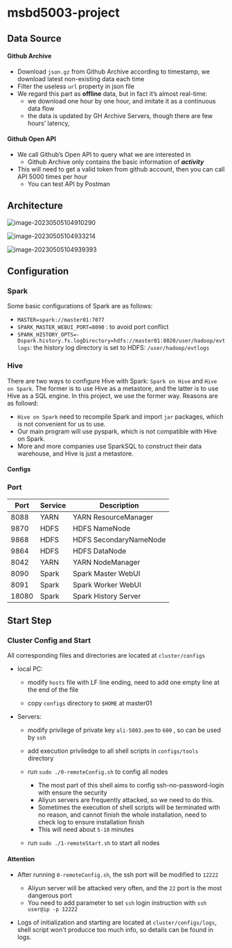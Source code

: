 # msbd5003-project

## Data Source

#### Github Archive

- Download `json.gz` from Github Archive according to timestamp, we download latest non-existing data each time
- Filter the useless `url` property in json file
- We regard this part as **offline** data, but in fact it’s almost real-time:
    - we download one hour by one hour, and imitate it as a continuous data flow
    - the data is updated by GH Archive Servers, though there are few hours’ latency,

#### Github Open API

- We call Github’s Open API to query what we are interested in
    - Github Archive only contains the basic information of ***activity***
- This will need to get a valid token from github account, then you can call API 5000 times per hour
    - You can test API by Postman

## Architecture

![image-20230505104910290](C:\github\msbd5003-project\README.assets\image-20230505104910290.png)

![image-20230505104933214](C:\github\msbd5003-project\README.assets\image-20230505104933214.png)

![image-20230505104939393](C:\github\msbd5003-project\README.assets\image-20230505104939393.png)

## Configuration

### Spark

Some basic configurations of Spark are as follows:

- `MASTER=spark://master01:7077` 
- `SPARK_MASTER_WEBUI_PORT=8090` : to avoid port conflict
- `SPARK_HISTORY_OPTS=-Dspark.history.fs.logDirectory=hdfs://master01:8020/user/hadoop/evtlogs`: the history log directory is set to HDFS: `/user/hadoop/evtlogs`

### Hive

There are two ways to configure Hive with Spark: `Spark on Hive` and `Hive on Spark`. The former is to use Hive as a metastore, and the latter is to use Hive as a SQL engine. In this project, we use the former way. Reasons are as followd:

- `Hive on Spark` need to recompile Spark and import `jar` packages, which is not convenient for us to use.
- Our main program will use pyspark, which is not compatible with Hive on Spark.
- More and more companies use SparkSQL to construct their data warehouse, and Hive is just a metastore.

#### Configs



### Port

| Port | Service | Description |
| ---- | ------- | ----------- |
| 8088 | YARN | YARN ResourceManager |
| 9870 | HDFS | HDFS NameNode |
| 9868 | HDFS | HDFS SecondaryNameNode |
| 9864 | HDFS | HDFS DataNode |
| 8042 | YARN | YARN NodeManager |
| 8090 | Spark | Spark Master WebUI |
| 8091 | Spark | Spark Worker WebUI |
| 18080 | Spark | Spark History Server |


## Start Step

### Cluster Config and Start

All corresponding files and directories are located at `cluster/configs`

- local PC:

    - modify `hosts` file with LF line ending, need to add one empty line at the end of the file

    - copy `configs` directory to `$HOME` at master01

- Servers:

    - modify privilege of private key `ali-5003.pem` to `600` , so can be used by `ssh`

    - add execution priviledge to all shell scripts in `configs/tools` directory

    - run `sudo ./0-remoteConfig.sh` to config all nodes
      - The most part of this shell aims to config ssh-no-password-login with ensure the security
      - Aliyun servers are frequently attacked, so we need to do this.
      - Sometimes the execution of shell scripts will be terminated with no reason, and cannot finish the whole installation, need to check log to ensure installation finish
      - This will need about `5-10` minutes

    - run `sudo ./1-remoteStart.sh` to start all nodes


#### Attention

- After running `0-remoteConfig.sh`, the ssh port will be modified to `12222`
  - Aliyun server will be attacked very often, and the `22` port is the most dangerous port
  - You need to add parameter to set `ssh` login instruction with `ssh user@ip -p 12222`
  
- Logs of initialization and starting are located at `cluster/configs/logs`, shell script won't producce too much info, so details can be found in logs.